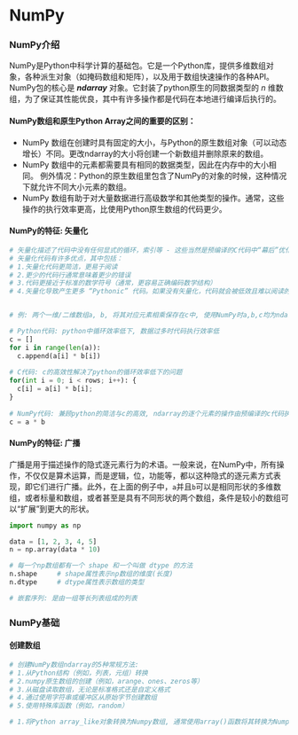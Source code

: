 # NumPy

### NumPy介绍

NumPy是Python中科学计算的基础包。它是一个Python库，提供多维数组对象，各种派生对象（如掩码数组和矩阵），以及用于数组快速操作的各种API。NumPy包的核心是 ***ndarray*** 对象。它封装了python原生的同数据类型的 *n* 维数组，为了保证其性能优良，其中有许多操作都是代码在本地进行编译后执行的。



#### NumPy数组和原生Python Array之间的重要的区别：

* NumPy 数组在创建时具有固定的大小，与Python的原生数组对象（可以动态增长）不同。更改ndarray的大小将创建一个新数组并删除原来的数组。
* NumPy 数组中的元素都需要具有相同的数据类型，因此在内存中的大小相同。 例外情况：Python的原生数组里包含了NumPy的对象的时候，这种情况下就允许不同大小元素的数组。
* NumPy 数组有助于对大量数据进行高级数学和其他类型的操作。通常，这些操作的执行效率更高，比使用Python原生数组的代码更少。



#### NumPy的特征: 矢量化

```python
# 矢量化描述了代码中没有任何显式的循环，索引等 - 这些当然是预编译的C代码中“幕后”优化的结果。
# 矢量化代码有许多优点，其中包括：
# 1.矢量化代码更简洁，更易于阅读
# 2.更少的代码行通常意味着更少的错误
# 3.代码更接近于标准的数学符号（通常，更容易正确编码数学结构）
# 4.矢量化导致产生更多 “Pythonic” 代码。如果没有矢量化，代码就会被低效且难以阅读的for循环所困扰。


# 例: 两个一维/二维数组a, b, 将其对应元素相乘保存在c中, 使用NumPy时a,b,c均为ndarray

# Python代码: python中循环效率低下, 数据过多时代码执行效率低
c = []
for i in range(len(a)):
  c.append(a[i] * b[i])
 
# C代码: c的高效性解决了python的循环效率低下的问题
for(int i = 0; i < rows; i++): {
  c[i] = a[i] * b[i];
}
  
# NumPy代码: 兼顾python的简洁与c的高效, ndarray的逐个元素的操作由预编译的c代码执行
c = a * b

```



#### NumPy的特征: 广播

广播是用于描述操作的隐式逐元素行为的术语。一般来说，在NumPy中，所有操作，不仅仅是算术运算，而是逻辑，位，功能等，都以这种隐式的逐元素方式表现，即它们进行广播。此外，在上面的例子中，`a`并且`b`可以是相同形状的多维数组，或者标量和数组，或者甚至是具有不同形状的两个数组，条件是较小的数组可以“扩展”到更大的形状。



```python
import numpy as np

data = [1, 2, 3, 4, 5]
n = np.array(data * 10)

# 每一个np数组都有一个 shape 和一个叫做 dtype 的方法
n.shape 	# shape属性表示np数组的维度(长度)
n.dtype		# dtype属性表示数组的类型

# 嵌套序列: 是由一组等长列表组成的列表

```



### NumPy基础

#### 创建数组

```python
# 创建NumPy数组ndarray的5种常规方法:
# 1.从Python结构（例如，列表，元组）转换
# 2.numpy原生数组的创建（例如，arange、ones、zeros等）
# 3.从磁盘读取数组，无论是标准格式还是自定义格式
# 4.通过使用字符串或缓冲区从原始字节创建数组
# 5.使用特殊库函数（例如，random）

# 1.将Python array_like对象转换为Numpy数组, 通常使用array()函数将其转换为Numpy数组


```



